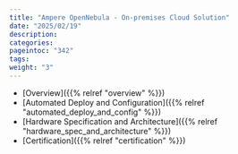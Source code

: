 ```yaml
---
title: "Ampere OpenNebula - On-premises Cloud Solution"
date: "2025/02/19"
description:
categories:
pageintoc: "342"
tags:
weight: "3"
---
```


<a id="ampere-opennebula-onprem-cloud-solution"></a>

<!--# Ampere OpenNebula - On-premises Cloud Solution -->

* [Overview]({{% relref "overview" %}})
* [Automated Deploy and Configuration]({{% relref "automated_deploy_and_config" %}})
* [Hardware Specification and Architecture]({{% relref "hardware_spec_and_architecture" %}})
* [Certification]({{% relref "certification" %}})
